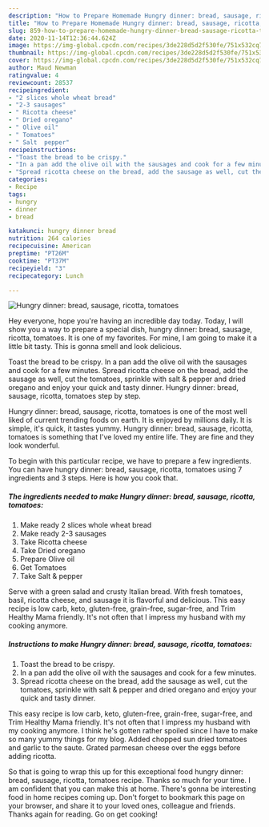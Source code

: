 ```yaml
---
description: "How to Prepare Homemade Hungry dinner: bread, sausage, ricotta, tomatoes"
title: "How to Prepare Homemade Hungry dinner: bread, sausage, ricotta, tomatoes"
slug: 859-how-to-prepare-homemade-hungry-dinner-bread-sausage-ricotta-tomatoes
date: 2020-11-14T12:36:44.624Z
image: https://img-global.cpcdn.com/recipes/3de228d5d2f530fe/751x532cq70/hungry-dinner-bread-sausage-ricotta-tomatoes-recipe-main-photo.jpg
thumbnail: https://img-global.cpcdn.com/recipes/3de228d5d2f530fe/751x532cq70/hungry-dinner-bread-sausage-ricotta-tomatoes-recipe-main-photo.jpg
cover: https://img-global.cpcdn.com/recipes/3de228d5d2f530fe/751x532cq70/hungry-dinner-bread-sausage-ricotta-tomatoes-recipe-main-photo.jpg
author: Maud Newman
ratingvalue: 4
reviewcount: 28537
recipeingredient:
- "2 slices whole wheat bread"
- "2-3 sausages"
- " Ricotta cheese"
- " Dried oregano"
- " Olive oil"
- " Tomatoes"
- " Salt  pepper"
recipeinstructions:
- "Toast the bread to be crispy."
- "In a pan add the olive oil with the sausages and cook for a few minutes."
- "Spread ricotta cheese on the bread, add the sausage as well, cut the tomatoes, sprinkle with salt &amp; pepper and dried oregano and enjoy your quick and tasty dinner."
categories:
- Recipe
tags:
- hungry
- dinner
- bread

katakunci: hungry dinner bread 
nutrition: 264 calories
recipecuisine: American
preptime: "PT26M"
cooktime: "PT37M"
recipeyield: "3"
recipecategory: Lunch

---
```



![Hungry dinner: bread, sausage, ricotta, tomatoes](https://img-global.cpcdn.com/recipes/3de228d5d2f530fe/751x532cq70/hungry-dinner-bread-sausage-ricotta-tomatoes-recipe-main-photo.jpg)

Hey everyone, hope you're having an incredible day today. Today, I will show you a way to prepare a special dish, hungry dinner: bread, sausage, ricotta, tomatoes. It is one of my favorites. For mine, I am going to make it a little bit tasty. This is gonna smell and look delicious.

Toast the bread to be crispy. In a pan add the olive oil with the sausages and cook for a few minutes. Spread ricotta cheese on the bread, add the sausage as well, cut the tomatoes, sprinkle with salt &amp; pepper and dried oregano and enjoy your quick and tasty dinner. Hungry dinner: bread, sausage, ricotta, tomatoes step by step.

Hungry dinner: bread, sausage, ricotta, tomatoes is one of the most well liked of current trending foods on earth. It is enjoyed by millions daily. It is simple, it's quick, it tastes yummy. Hungry dinner: bread, sausage, ricotta, tomatoes is something that I've loved my entire life. They are fine and they look wonderful.


To begin with this particular recipe, we have to prepare a few ingredients. You can have hungry dinner: bread, sausage, ricotta, tomatoes using 7 ingredients and 3 steps. Here is how you cook that.

<!--inarticleads1-->

##### The ingredients needed to make Hungry dinner: bread, sausage, ricotta, tomatoes:

1. Make ready 2 slices whole wheat bread
1. Make ready 2-3 sausages
1. Take  Ricotta cheese
1. Take  Dried oregano
1. Prepare  Olive oil
1. Get  Tomatoes
1. Take  Salt &amp; pepper


Serve with a green salad and crusty Italian bread. With fresh tomatoes, basil, ricotta cheese, and sausage it is flavorful and delicious. This easy recipe is low carb, keto, gluten-free, grain-free, sugar-free, and Trim Healthy Mama friendly. It&#39;s not often that I impress my husband with my cooking anymore. 

<!--inarticleads2-->

##### Instructions to make Hungry dinner: bread, sausage, ricotta, tomatoes:

1. Toast the bread to be crispy.
1. In a pan add the olive oil with the sausages and cook for a few minutes.
1. Spread ricotta cheese on the bread, add the sausage as well, cut the tomatoes, sprinkle with salt &amp; pepper and dried oregano and enjoy your quick and tasty dinner.


This easy recipe is low carb, keto, gluten-free, grain-free, sugar-free, and Trim Healthy Mama friendly. It&#39;s not often that I impress my husband with my cooking anymore. I think he&#39;s gotten rather spoiled since I have to make so many yummy things for my blog. Added chopped sun dried tomatoes and garlic to the saute. Grated parmesan cheese over the eggs before adding ricotta. 

So that is going to wrap this up for this exceptional food hungry dinner: bread, sausage, ricotta, tomatoes recipe. Thanks so much for your time. I am confident that you can make this at home. There's gonna be interesting food in home recipes coming up. Don't forget to bookmark this page on your browser, and share it to your loved ones, colleague and friends. Thanks again for reading. Go on get cooking!
